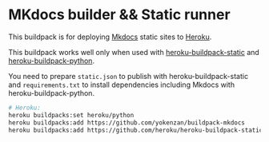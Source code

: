 # MKdocs builder && Static runner

This buildpack is for deploying [Mkdocs](https://www.mkdocs.org/) static sites to [Heroku](https://www.heroku.com/).

This buildpack works well only when used with [heroku-buildpack-static](https://github.com/heroku/heroku-buildpack-static) and [heroku-buildpack-python](https://github.com/heroku/heroku-buildpack-python).

You need to prepare `static.json` to publish with heroku-buildpack-static and `requirements.txt` to install dependencies including Mkdocs with heroku-buildpack-python.

```bash
# Heroku:
heroku buildpacks:set heroku/python
heroku buildpacks:add https://github.com/yokenzan/buildpack-mkdocs
heroku buildpacks:add https://github.com/heroku/heroku-buildpack-static.git
```
